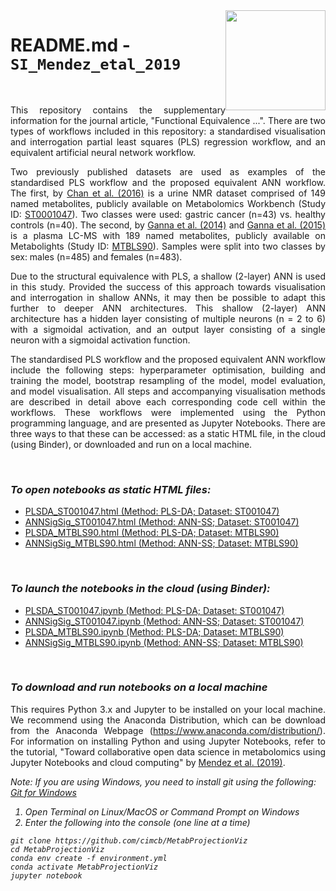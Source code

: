 <img src="cimcb_logo.png" style="width: 160px; float: right;">

# README.md - `SI_Mendez_etal_2019`   

<br/>

<p align="justify">This repository contains the supplementary information for the journal article, "Functional Equivalence ...". There are two types of workflows included in this repository: a standardised visualisation and interrogation partial least squares (PLS) regression workflow, and an equivalent artificial neural network workflow.</p>

<p align="justify">Two previously published datasets are used as examples of the standardised PLS workflow and the proposed equivalent ANN workflow. The first, by <a href="https://www.nature.com/articles/bjc2015414">Chan et al. (2016)</a> is a urine NMR dataset comprised of 149 named metabolites, publicly available on Metabolomics Workbench (Study ID: <a href="http://dx.doi.org/DOI:10.21228/M8B10B">ST0001047</a>). Two classes were used: gastric cancer (n=43) vs. healthy controls (n=40). The second, by <a href="https://doi.org/10.1371/journal.pgen.1004801">Ganna et al. (2014)</a> and <a href="https://doi.org/10.1101/002782">Ganna et al. (2015)</a> is a plasma LC-MS with 189 named metabolites, publicly available on Metabolights (Study ID: <a href="https://www.ebi.ac.uk/metabolights/MTBLS90">MTBLS90</a>). Samples were split into two classes by sex: males (n=485) and females (n=483).</p>

<p align="justify">Due to the structural equivalence with PLS, a shallow (2-layer) ANN is used in this study. Provided the success of this approach towards visualisation and interrogation in shallow ANNs, it may then be possible to adapt this further to deeper ANN architectures. This shallow (2-layer) ANN architecture has a hidden layer consisting of multiple neurons (n = 2 to 6) with a sigmoidal activation, and an output layer consisting of a single neuron with a sigmoidal activation function.</p>

<p align="justify">The standardised PLS workflow and the proposed equivalent ANN workflow include the following steps: hyperparameter optimisation, building and training the model, bootstrap resampling of the model, model evaluation, and model visualisation. All steps and accompanying visualisation methods are described in detail above each corresponding code cell within the workflows. These workflows were implemented using the Python programming language, and are presented as Jupyter Notebooks. There are three ways to that these can be accessed: as a static HTML file, in the cloud (using Binder), or downloaded and run on a local machine.</p>

<br/>

### *To open notebooks as static HTML files:* 
-  [PLSDA_ST001047.html (Method: PLS-DA; Dataset: ST001047)](https://cimcb.github.io/MetabProjectionViz/static/PLSDA_ST001047.html) 
-  [ANNSigSig_ST001047.html (Method: ANN-SS; Dataset: ST001047)](https://cimcb.github.io/MetabProjectionViz/static/ANNSigSig_ST001047.html) 
-  [PLSDA_MTBLS90.html (Method: PLS-DA; Dataset: MTBLS90)](https://cimcb.github.io/MetabProjectionViz/static/PLSDA_MTBLS90.html) 
-  [ANNSigSig_MTBLS90.html (Method: ANN-SS; Dataset: MTBLS90)](https://cimcb.github.io/MetabProjectionViz/static/ANNSigSig_MTBLS90.html)

<br/>

### *To launch the notebooks in the cloud (using Binder):* 
-  [PLSDA_ST001047.ipynb (Method: PLS-DA; Dataset: ST001047)](https://mybinder.org/v2/gh/cimcb/MetabProjectionViz/master?filepath=notebooks/PLSDA_ST001047.ipynb) 
-  [ANNSigSig_ST001047.ipynb (Method: ANN-SS; Dataset: ST001047)](https://mybinder.org/v2/gh/cimcb/MetabProjectionViz/master?filepath=notebooks/ANNSigSig_ST001047.ipynb) 
-  [PLSDA_MTBLS90.ipynb (Method: PLS-DA; Dataset: MTBLS90)](https://mybinder.org/v2/gh/cimcb/MetabProjectionViz/master?filepath=notebooks/PLSDA_MTBLS90.ipynb) 
-  [ANNSigSig_MTBLS90.ipynb (Method: ANN-SS; Dataset: MTBLS90)](https://mybinder.org/v2/gh/cimcb/MetabProjectionViz/master?filepath=notebooks/ANNSigSig_MTBLS90.ipynb) 

<br/>

### *To download and run notebooks on a local machine*
<p align="justify">This requires Python 3.x and Jupyter to be installed on your local machine. We recommend using the Anaconda Distribution, which can be download from the Anaconda Webpage (<a href="https://www.anaconda.com/distribution/#download-section/">https://www.anaconda.com/distribution/</a>). For information on installing Python and using Jupyter Notebooks, refer to the tutorial, "Toward collaborative open data science in metabolomics using Jupyter Notebooks and cloud computing" by <a href="https://doi.org/10.1007/s11306-019-1588-0">Mendez et al. (2019)</a>.</p>

<i>Note: If you are using Windows, you need to install git using the following:<i/> [Git for Windows](https://gitforwindows.org/)

1. Open Terminal on Linux/MacOS or Command Prompt on Windows
2. Enter the following into the console (one line at a time)

```console
git clone https://github.com/cimcb/MetabProjectionViz
cd MetabProjectionViz
conda env create -f environment.yml
conda activate MetabProjectionViz
jupyter notebook
```


<br/>
